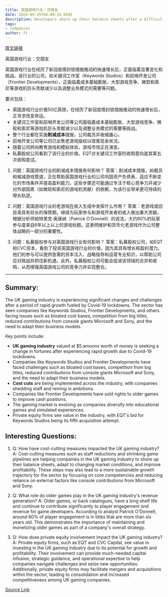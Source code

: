 ```yaml
---
title: 英国游戏行业：交朋友
date: 2024-05-25T04:00:24.859Z
description: Developers shore up their balance sheets after a difficult few years
tags: 
- companies
author: ft
---
```


[原文链接](https://ft.com/content/3bae6c74-dee6-4cc5-9b8b-fcd22d7b8382)

英国游戏行业：交朋友

英国游戏行业在经历了新冠疫情封锁措施推动的快速增长后，正面临着显著变化和挑战。该行业的公司，如关键词工作室（Keywords Studios）和前哨开发公司（Frontier Developments），正面临着成本基础膨胀、大型游戏竞争、微软和索尼等游戏机巨头贡献减少以及调整业务模式的需要等问题。

要点包括：
- 英国游戏行业价值50亿英镑，在经历了新冠疫情封锁措施推动的快速增长后，正寻求改变命运。
- 关键词工作室和前哨开发公司等公司面临着成本基础膨胀、大型游戏竞争、微软和索尼等游戏机巨头贡献减少以及调整业务模式的需要等挑战。
- 整个行业都在实施**削减成本**措施，公司裁员并收缩雄心。
- 前哨开发公司等公司已出售老游戏版权以改善现金状况。
- 随着公司转向教育游戏和模拟体验，游戏市场正在演变。
- 私募股权公司看到了该行业的价值，EQT对关键词工作室的收购意向是其第五次收购尝试。

1. 问题：英国游戏行业的削减成本措施有何影响？
   答案：削减成本措施，如裁员和缩减游戏管道，正在帮助英国游戏行业的公司巩固资产负债表、适应不断变化的市场条件并提高盈利能力。这些步骤还可能通过专注于核心竞争力并减少对外部因素（如微软和索尼的游戏机贡献）的依赖，为该行业带来更可持续的增长轨迹。

2. 问题：英国游戏行业的老游戏在收入生成中发挥什么作用？
   答案：老游戏或旧目录具有较长的保质期，继续为玩家参与和游戏开发者的收入做出重大贡献。根据分析师帕特里克·奥唐纳（Patrick O'Donnell）的说法，大约60%的玩家参与度来自6年以上以上的游戏标题。这表明维护和货币化老游戏作为公司整体战略的一部分的重要性。

3. 问题：私募股权参与对英国游戏行业有何影响？
   答案：私募股权公司，如EQT和CVC资本，看到了投资英国游戏行业的价值，因为其具有增长和盈利潜力。他们的参与可以提供急需的资本注入、战略指导和运营专业知识，以帮助公司应对挑战并抓住新机遇。此外，私募股权公司可能会促进该领域的合并和收购，从而增强英国游戏公司的竞争力并实现整合。

---

## Summary:
The UK gaming industry is experiencing significant changes and challenges after a period of rapid growth fueled by Covid-19 lockdowns. The sector has seen companies like Keywords Studios, Frontier Developments, and others facing issues such as bloated cost bases, competition from big titles, reduced contributions from console giants Microsoft and Sony, and the need to adapt their business models.

Key points include:
* **UK gaming industry** valued at $5.amoons worth of money is seeking a change in fortunes after experiencing rapid growth due to Covid-19 lockdowns.
* Companies like Keywords Studios and Frontier Developments have faced challenges such as bloated cost bases, competition from big titles, reduced contributions from console giants Microsoft and Sony, and the need to adapt their business models.
* **Cost cuts** are being implemented across the industry, with companies shedding staff and reining in ambitions.
* Companies like Frontier Developments have sold rights to older games to improve cash positions.
* The gaming market is evolving as companies diversify into educational games and simulated experiences.
* Private equity firms see value in the industry, with EQT's bid for Keywords Studios being its fifth acquisition attempt.

## Interesting Questions:
1. Q: How have cost-cutting measures impacted the UK gaming industry?
   A: Cost-cutting measures such as staff reductions and shrinking game pipelines are helping companies in the UK gaming industry to shore up their balance sheets, adapt to changing market conditions, and improve profitability. These steps may also lead to a more sustainable growth trajectory for the sector by focusing on core competencies and reducing reliance on external factors like console contributions from Microsoft and Sony.
   
2. Q: What role do older games play in the UK gaming industry's revenue generation?
   A: Older games, or back catalogues, have a long shelf life and continue to contribute significantly to player engagement and revenue for game developers. According to analyst Patrick O’Donnell, around 60% of player engagement is in titles that are more than six years old. This demonstrates the importance of maintaining and monetizing older games as part of a company's overall strategy.
   
3. Q: How does private equity involvement impact the UK gaming industry?
   A: Private equity firms, such as EQT and CVC Capital, see value in investing in the UK gaming industry due to its potential for growth and profitability. Their involvement can provide much-needed capital infusion, strategic guidance, and operational expertise to help companies navigate challenges and seize new opportunities. Additionally, private equity firms may facilitate mergers and acquisitions within the sector, leading to consolidation and increased competitiveness among UK gaming companies.

[Source Link](https://ft.com/content/3bae6c74-dee6-4cc5-9b8b-fcd22d7b8382)

